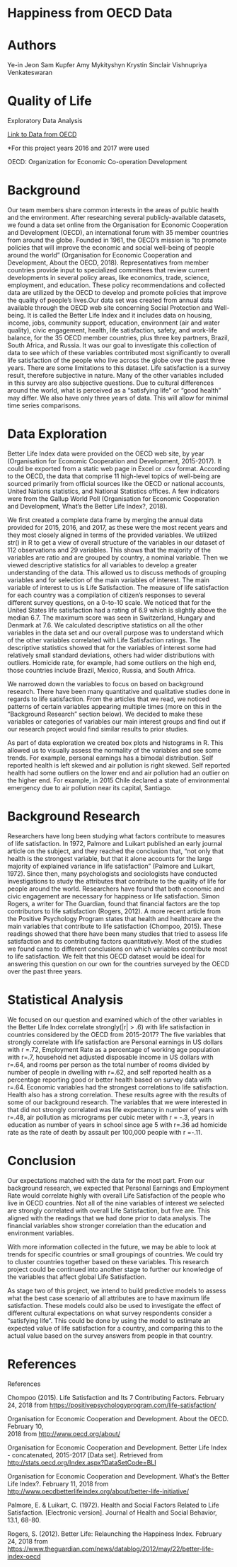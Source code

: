 # Happiness from OECD Data

# Authors
Ye-in Jeon
Sam Kupfer
Amy Mykityshyn 
Krystin Sinclair
Vishnupriya Venkateswaran

# Quality of Life
Exploratory Data Analysis

[Link to Data from OECD](https://stats.oecd.org/Index.aspx?DataSetCode=BLI)

*For this project years 2016 and 2017 were used

OECD: Organization for Economic Co-operation Development

# Background

Our team members share common interests in the areas of public health and the environment.  After researching several publicly-available datasets, we found a data set online from the Organisation for Economic Cooperation and Development (OECD), an international forum with 35 member countries from around the globe.  Founded in 1961, the OECD’s mission is “to promote policies that will improve the economic and social well-being of people around the world” (Organisation for Economic Cooperation and Development, About the OECD, 2018).  Representatives from member countries provide input to specialized committees that review current developments in several policy areas, like economics, trade, science, employment, and education.  These policy recommendations and collected data are utilized by the OECD to develop and promote policies that improve the quality of people’s lives.Our data set was created from annual data available through the OECD web site concerning Social Protection and Well-being.  It is called the Better Life Index and it includes data on housing, income, jobs, community support, education, environment (air and water quality), civic engagement, health, life satisfaction, safety, and work-life balance, for the 35 OECD member countries, plus three key partners, Brazil, South Africa, and Russia.  It was our goal to investigate this collection of data to see which of these variables contributed most significantly to overall life satisfaction of the people who live across the globe over the past three years. There are some limitations to this dataset. Life satisfaction is a survey result, therefore subjective in nature. Many of the other variables included in this survey are also subjective questions. Due to cultural differences around the world, what is perceived as a “satisfying life” or “good health” may differ. We also have only three years of data. This will allow for minimal time series comparisons.

# Data Exploration
  
  Better Life Index data were provided on the OECD web site, by year (Organisation for Economic Cooperation and Development, 2015-2017).  It could be exported from a static web page in Excel or .csv format.  According to the OECD, the data that comprise 11 high-level topics of well-being are sourced primarily from official sources like the OECD or national accounts, United Nations statistics, and National Statistics offices.  A few indicators were from the Gallup World Poll (Organisation for Economic Cooperation and Development, What’s the Better Life Index?, 2018).  

We first created a complete data frame by merging the annual data provided for 2015, 2016, and 2017, as these were the most recent years and they most closely aligned in terms of the provided variables.  We utilized str() in R to get a view of overall structure of the variables in our dataset of 112 observations and 29 variables. This shows that the majority of the variables are ratio and are grouped by country, a nominal variable. Then we viewed descriptive statistics for all variables to develop a greater understanding of the data. This allowed us to discuss methods of grouping variables and for selection of the main variables of interest. The main variable of interest to us is Life Satisfaction. The measure of life satisfaction for each country was a compilation of citizen’s responses to several different survey questions, on a 0-to-10 scale. We noticed that for the United States life satisfaction had a rating of 6.9 which is slightly above the median  6.7. The maximum score was seen in Switzerland, Hungary and Denmark at 7.6.  We calculated descriptive statistics on all the other variables in the data set and our overall purpose was to understand which of the other variables correlated with Life Satisfaction ratings.  The descriptive statistics showed that for the variables of interest some had  relatively small standard deviations, others had wider distributions with outliers.  Homicide rate, for example, had some outliers on the high end, those countries include Brazil, Mexico, Russia, and South Africa.

We narrowed down the variables to focus on based on background research. There have been many quantitative and qualitative studies done in regards to life satisfaction. From the articles that we read, we noticed patterns of certain variables appearing multiple times (more on this in the “Background Research” section below).  We decided to make these variables or categories of variables our main interest groups and find out if our research project would find similar results to prior studies.

As part of data exploration we created box plots and histograms in R. This allowed us to visually assess  the normality of the variables and see some trends.  For example, personal earnings has a bimodal distribution.  Self reported health is left skewed and air pollution is right skewed.  Self reported health had some outliers on the lower end and air pollution had an outlier on the higher end.  For example, in 2015 Chile declared a state of environmental emergency due to air pollution near its capital, Santiago.

# Background Research
Researchers have long been studying what factors contribute to measures of life satisfaction.  In 1972, Palmore and Luikart published an early journal article on the subject, and they reached the conclusion that, “not only that health is the strongest variable, but that it alone accounts for the large majority of explained variance in life satisfaction” (Palmore and Luikart, 1972).  Since then, many psychologists and sociologists have conducted investigations to study the attributes that contribute to the quality of life for people around the world.  Researchers have found that both economic and civic engagement are necessary for happiness or life satisfaction.  Simon Rogers, a writer for The Guardian, found that financial factors are the top contributors to life satisfaction (Rogers, 2012).  A more recent article from the Positive Psychology Program states that health and healthcare are the main variables that contribute to life satisfaction (Chompoo, 2015).  These readings showed that there have been many studies that tried to assess life satisfaction and its contributing factors quantitatively.  Most of the studies we found came to different conclusions on which variables contribute most to life satisfaction. We felt that this OECD dataset would be ideal for answering this question on our own for the countries surveyed by the OECD over the past three years.

# Statistical Analysis
We focused on our question and examined which of the other variables in the Better Life Index correlate strongly(|r| > .6) with life satisfaction in countries considered by the OECD from 2015-2017?  The five variables that strongly correlate with life satisfaction are Personal earnings in US dollars with r =.72, Employment Rate as a percentage of working age population with r=.7, household net adjusted disposable income in US dollars with r=.64, and rooms per person as the total number of rooms divided by number of  people in dwelling with r=.62, and self reported health as a percentage reporting good or better health based on survey data with r=.64. Economic variables had the strongest correlations to life satisfaction. Health also has a strong correlation. These results agree with the results of some of our background research. The variables that we were interested in that did not strongly correlated was life expectancy in number of years with r=.48, air pollution as micrograms per cubic meter with r = -.3, years in education as number of years in school since age 5 with r=.36 ad homicide rate as the rate of death by assault per 100,000 people with r =-.11. 

# Conclusion

Our expectations matched with the data for the most part. From our background research, we expected that Personal Earnings and Employment Rate would correlate highly with overall Life Satisfaction of the people who live in OECD countries.  Not all of the nine variables of interest we selected are strongly correlated with overall Life Satisfaction, but five are. This aligned with the readings that we had done prior to data analysis. The financial variables show stronger correlation than the education and environment variables. 

With more information collected in the future, we may be able to look at trends for specific countries or small groupings of countries. We could try to cluster countries together based on these variables. This research project could be continued into another stage to further our knowledge of the variables that affect global Life Satisfaction. 

As stage two of this project, we intend to build predictive models to assess what the best case scenario of all attributes are to have maximum life satisfaction. These models could also be used to investigate the effect of different cultural expectations on what survey respondents consider a “satisfying life”. This could be done by using the model to estimate an expected value of life satisfaction for a country, and comparing this to the actual value based on the survey answers from people in that country.


# References

References

Chompoo (2015). Life Satisfaction and Its 7 Contributing Factors. February 24, 2018 from 
	https://positivepsychologyprogram.com/life-satisfaction/

Organisation for Economic Cooperation and Development.  About the OECD. February 10,  
  	2018 from http://www.oecd.org/about/

Organisation for Economic Cooperation and Development.  Better Life Index - 
	concatenated, 2015-2017 [Data set]. Retrieved from 
	http://stats.oecd.org/Index.aspx?DataSetCode=BLI

Organisation for Economic Cooperation and Development.  What’s the Better Life Index?. 
	February 11, 2018 from http://www.oecdbetterlifeindex.org/about/better-life-initiative/

Palmore, E. & Luikart, C. (1972). Health and Social Factors Related to Life Satisfaction. 
	[Electronic version].  Journal of Health and Social Behavior, 13.1, 68-80.

Rogers, S. (2012). Better Life: Relaunching the Happiness Index. February 24, 2018 from 
	https://www.theguardian.com/news/datablog/2012/may/22/better-life-index-oecd







